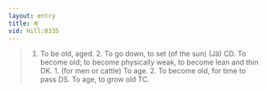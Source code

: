 ```yaml
---
layout: entry
title: རྒ་
vid: Hill:0335
---
```

> 1. To be old, aged. 2. To go down, to set (of the sun) (Jä) CD. To become old; to become physically weak, to become lean and thin DK. 1. (for men or cattle) To age. 2. To become old, for time to pass DS. To age, to grow old TC.
